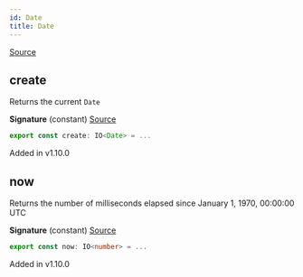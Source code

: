 ```yaml
---
id: Date
title: Date
---
```


[Source](https://github.com/gcanti/fp-ts/blob/master/src/Date.ts)

## create

Returns the current `Date`

**Signature** (constant) [Source](https://github.com/gcanti/fp-ts/blob/master/src/Date.ts#L8-L8)

```ts
export const create: IO<Date> = ...
```

Added in v1.10.0

## now

Returns the number of milliseconds elapsed since January 1, 1970, 00:00:00 UTC

**Signature** (constant) [Source](https://github.com/gcanti/fp-ts/blob/master/src/Date.ts#L15-L15)

```ts
export const now: IO<number> = ...
```

Added in v1.10.0
